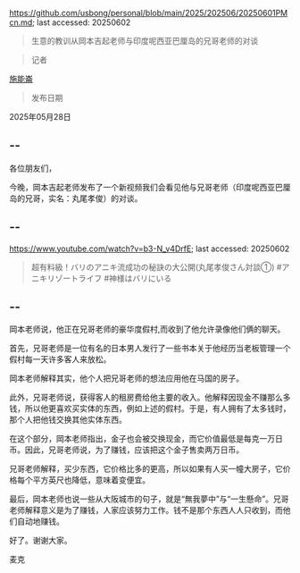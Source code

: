 https://github.com/usbong/personal/blob/main/2025/202506/20250601PMcn.md; last accessed: 20250602

> 生意的教训从岡本吉起老师与印度呢西亚巴厘岛的兄哥老师的对谈

> 记者

[施能崙](https://www.linkedin.com/in/michaelsyson/)

> 发布日期

2025年05月28日

## --

各位朋友们，

今晚，岡本吉起老师发布了一个新视频我们会看见他与兄哥老师（印度呢西亚巴厘岛的兄哥，实名：丸尾孝俊）的对谈。

## --

https://www.youtube.com/watch?v=b3-N_v4DrfE; last accessed: 20250602

> 超有料級！バリのアニキ流成功の秘訣の大公開(丸尾孝俊さん対談①) #アニキリゾートライフ #神様はバリにいる

## --

岡本老师说，他正在兄哥老师的豪华度假村,而收到了他允许录像他们俩的聊天。

首先，兄哥老师是一位有名的日本男人发行了一些书本关于他经历当老板管理一个假村每一天许多客人来放松。

岡本老师解释其实，他个人把兄哥老师的想法应用他在马国的房子。

此外，兄哥老师说，获得客人的租房费给他主要的收入。他解释因现金不赚那么多钱，所以他更喜欢买实体的东西，例如上述的假村。于是，有人拥有了太多钱时，那个人把他钱交换其他实体东西。

在这个部分，岡本老师指出，金子也会被交换现金，而它价值最低是每克一万日币。因此，兄哥老师说，为了赚钱，应该把这个金子售卖两万日币。

兄哥老师解释，买少东西，它价格比多的更高，所以如果有人买一幢大房子，它价格每个平方英尺也降低，意味着变便宜。

最后，岡本老师也说一些从大阪城市的句子，就是“無我夢中”与“一生懸命”。兄哥老师解释意义是为了赚钱，人家应该努力工作。钱不是那个东西人人只收到，而他们自动地赚钱。

好了。谢谢大家。

麦克
